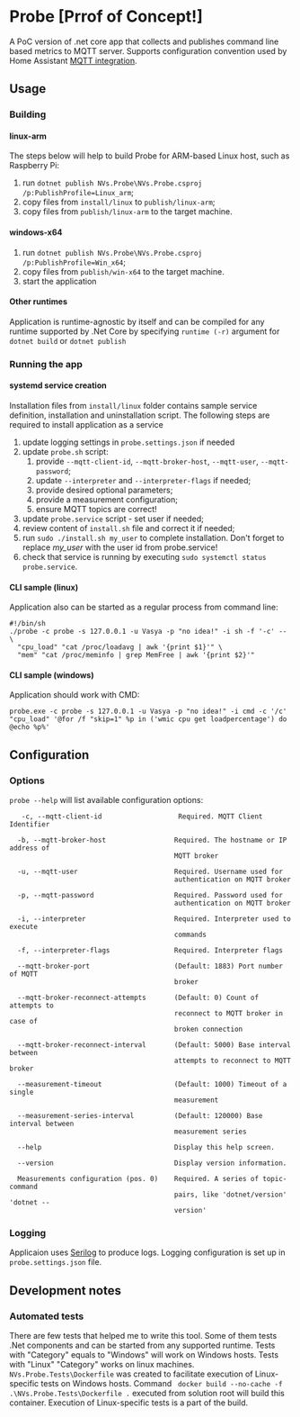 # Probe [Prrof of Concept!]
A PoC version of .net core app that collects and publishes command line based metrics to MQTT server.
Supports configuration convention used by Home Assistant [MQTT integration](https://www.home-assistant.io/docs/mqtt/discovery/).

## Usage
### Building
#### linux-arm
The steps below will help to build Probe for ARM-based Linux host, such as Raspberry Pi:
1. run `dotnet publish NVs.Probe\NVs.Probe.csproj /p:PublishProfile=Linux_arm`;
1. copy files from `install/linux` to `publish/linux-arm`;
1. copy files from `publish/linux-arm` to the target machine.
#### windows-x64
1. run `dotnet publish NVs.Probe\NVs.Probe.csproj /p:PublishProfile=Win_x64`;
1. copy files from `publish/win-x64` to the target machine.
1. start the application 
#### Other runtimes
Application is runtime-agnostic by itself and can be compiled for any runtime supported by .Net Core by specifying `runtime (-r)`  argument for `dotnet build` or `dotnet publish`
### Running the app
#### systemd service creation
Installation files from `install/linux` folder contains sample service definition, installation and uninstallation script.
The following steps are required to install application as a service
1. update logging settings in `probe.settings.json` if needed
1. update `probe.sh` script:
    1. provide `--mqtt-client-id`, `--mqtt-broker-host`, `--mqtt-user`, `--mqtt-password`;
    1. update `--interpreter` and `--interpreter-flags` if needed;
    1. provide desired optional parameters;
    1. provide a measurement configuration;
    1. ensure MQTT topics are correct!
1. update `probe.service` script - set user if needed;
1. review content of `install.sh` file and correct it if needed;
1. run `sudo ./install.sh my_user` to complete installation. Don't forget to replace _my_user_ with the user id from probe.service!
1. check that service is running by executing `sudo systemctl status probe.service`.
#### CLI sample (linux)
Application also can be started as a regular process from command line:
```
#!/bin/sh
./probe -c probe -s 127.0.0.1 -u Vasya -p "no idea!" -i sh -f '-c' -- \
  "cpu_load" "cat /proc/loadavg | awk '{print $1}'" \
  "mem" "cat /proc/meminfo | grep MemFree | awk '{print $2}'"
```
#### CLI sample (windows)
Application should work with CMD:
```
probe.exe -c probe -s 127.0.0.1 -u Vasya -p "no idea!" -i cmd -c '/c' "cpu_load" '@for /f "skip=1" %p in ('wmic cpu get loadpercentage') do @echo %p%'
```
## Configuration
### Options
`probe --help` will list available configuration options:
```
   -c, --mqtt-client-id                   Required. MQTT Client Identifier

  -b, --mqtt-broker-host                 Required. The hostname or IP address of
                                         MQTT broker

  -u, --mqtt-user                        Required. Username used for
                                         authentication on MQTT broker

  -p, --mqtt-password                    Required. Password used for
                                         authentication on MQTT broker

  -i, --interpreter                      Required. Interpreter used to execute
                                         commands

  -f, --interpreter-flags                Required. Interpreter flags

  --mqtt-broker-port                     (Default: 1883) Port number of MQTT
                                         broker

  --mqtt-broker-reconnect-attempts       (Default: 0) Count of attempts to
                                         reconnect to MQTT broker in case of
                                         broken connection

  --mqtt-broker-reconnect-interval       (Default: 5000) Base interval between
                                         attempts to reconnect to MQTT broker

  --measurement-timeout                  (Default: 1000) Timeout of a single
                                         measurement

  --measurement-series-interval          (Default: 120000) Base interval between
                                         measurement series

  --help                                 Display this help screen.

  --version                              Display version information.

  Measurements configuration (pos. 0)    Required. A series of topic-command
                                         pairs, like 'dotnet/version' 'dotnet --
                                         version'
```
### Logging
Applicaion uses [Serilog](https://serilog.net/) to produce logs. Logging configuration is set up in `probe.settings.json` file.

## Development notes
### Automated tests
There are few tests that helped me to write this tool.
Some of them tests .Net components and can be started from any supported runtime.
Tests with "Category" equals to "Windows" will work on Windows hosts. Tests with "Linux" "Category" works on linux machines.
`NVs.Probe.Tests\Dockerfile` was created to facilitate execution of Linux-specific tests on Windows hosts.
Command ` docker build --no-cache -f .\NVs.Probe.Tests\Dockerfile .` executed from solution root will build this container. Execution of Linux-specific tests is a part of the build.
